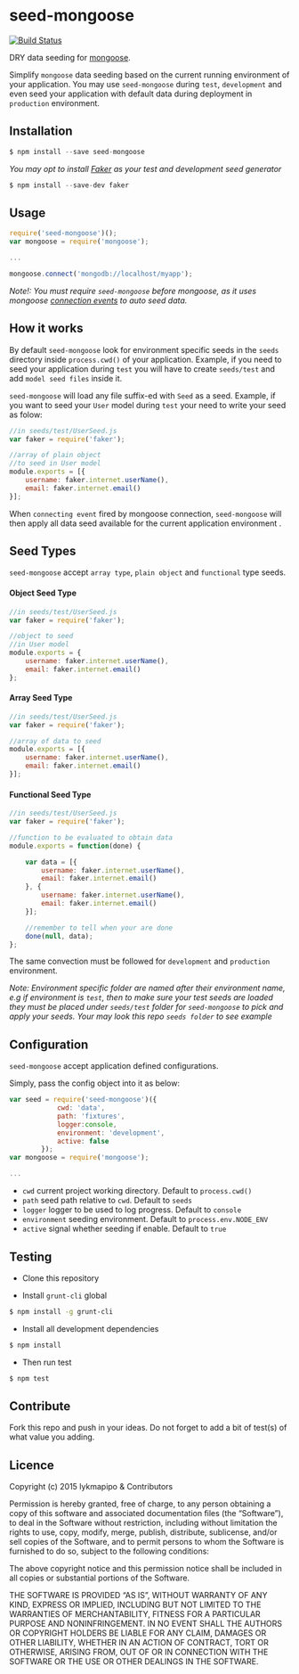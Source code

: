 seed-mongoose
====================

[![Build Status](https://travis-ci.org/lykmapipo/seed-mongoose.svg?branch=master)](https://travis-ci.org/lykmapipo/seed-mongoose)

DRY data seeding for [mongoose](https://github.com/Automattic/mongoose).

Simplify `mongoose` data seeding based on the current running environment of your application. You may use `seed-mongoose` during `test`, `development` and even seed your application with default data during deployment in `production` environment.

## Installation
```js
$ npm install --save seed-mongoose
```

*You may opt to install [Faker](https://github.com/marak/Faker.js/) as your test and development seed generator*
```js
$ npm install --save-dev faker
```

## Usage
```js
require('seed-mongoose')();
var mongoose = require('mongoose');

...

mongoose.connect('mongodb://localhost/myapp');

```

*Note!: You must require `seed-mongoose` before mongoose, as it uses mongoose [connection events](http://mongoosejs.com/docs/api.html#connection_Connection) to auto seed data.*

## How it works
By default `seed-mongoose` look for environment specific seeds in the `seeds` directory inside `process.cwd()` of your application. Example, if you need to seed your application during `test` you will have to create `seeds/test` and add `model seed files` inside it.

`seed-mongoose` will load any file suffix-ed with `Seed` as a seed. Example, if you want to seed your `User` model during `test` your need to write your seed as folow:

```js
//in seeds/test/UserSeed.js
var faker = require('faker');

//array of plain object
//to seed in User model
module.exports = [{
    username: faker.internet.userName(),
    email: faker.internet.email()
}];
```
When `connecting event` fired by mongoose connection, `seed-mongoose` will then apply all data seed available for the current application environment
. 

## Seed Types
`seed-mongoose` accept `array type`, `plain object` and `functional` type seeds.

#### Object Seed Type
```js
//in seeds/test/UserSeed.js
var faker = require('faker');

//object to seed
//in User model
module.exports = {
    username: faker.internet.userName(),
    email: faker.internet.email()
};
```

#### Array Seed Type
```js
//in seeds/test/UserSeed.js
var faker = require('faker');

//array of data to seed
module.exports = [{
    username: faker.internet.userName(),
    email: faker.internet.email()
}];
```

#### Functional Seed Type
```js
//in seeds/test/UserSeed.js
var faker = require('faker');

//function to be evaluated to obtain data
module.exports = function(done) {

    var data = [{
        username: faker.internet.userName(),
        email: faker.internet.email()
    }, {
        username: faker.internet.userName(),
        email: faker.internet.email()
    }];

    //remember to tell when your are done
    done(null, data);
};
```


The same convection must be followed for `development` and `production` environment.

*Note: Environment specific folder are named after their environment name, e.g if environment is `test`, then to make sure your test seeds are loaded they must be placed under `seeds/test` folder for `seed-mongoose` to pick and apply your seeds. Your may look this repo `seeds folder` to see example*

## Configuration
`seed-mongoose` accept application defined configurations.

Simply, pass the config object into it as below:
```js
var seed = require('seed-mongoose')({
            cwd: 'data',
            path: 'fixtures',
            logger:console,
            environment: 'development',
            active: false
        });
var mongoose = require('mongoose');

...

```

- `cwd` current project working directory. Default to `process.cwd()`
- `path` seed path relative to `cwd`. Default to `seeds`
- `logger` logger to be used to log progress. Default to `console`
- `environment` seeding environment. Default to `process.env.NODE_ENV`
- `active` signal whether seeding if enable. Default to `true`

## Testing

* Clone this repository

* Install `grunt-cli` global

```sh
$ npm install -g grunt-cli
```

* Install all development dependencies

```sh
$ npm install
```

* Then run test

```sh
$ npm test
```

## Contribute

Fork this repo and push in your ideas. Do not forget to add a bit of test(s) of what value you adding.

## Licence

Copyright (c) 2015 lykmapipo & Contributors

Permission is hereby granted, free of charge, to any person obtaining a copy of this software and associated documentation files (the “Software”), to deal in the Software without restriction, including without limitation the rights to use, copy, modify, merge, publish, distribute, sublicense, and/or sell copies of the Software, and to permit persons to whom the Software is furnished to do so, subject to the following conditions:

The above copyright notice and this permission notice shall be included in all copies or substantial portions of the Software.

THE SOFTWARE IS PROVIDED “AS IS”, WITHOUT WARRANTY OF ANY KIND, EXPRESS OR IMPLIED, INCLUDING BUT NOT LIMITED TO THE WARRANTIES OF MERCHANTABILITY, FITNESS FOR A PARTICULAR PURPOSE AND NONINFRINGEMENT. IN NO EVENT SHALL THE AUTHORS OR COPYRIGHT HOLDERS BE LIABLE FOR ANY CLAIM, DAMAGES OR OTHER LIABILITY, WHETHER IN AN ACTION OF CONTRACT, TORT OR OTHERWISE, ARISING FROM, OUT OF OR IN CONNECTION WITH THE SOFTWARE OR THE USE OR OTHER DEALINGS IN THE SOFTWARE. 
